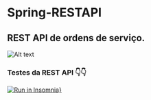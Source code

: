 # Spring-RESTAPI
## REST API de ordens de serviço.

![Alt text](https://miro.medium.com/max/700/1*rk90QZ30GTAVGd-34lgehg.png)

### Testes da REST API 👇👇
[![Run in Insomnia}](https://insomnia.rest/images/run.svg)](https://insomnia.rest/run/?label=API%20REST%20SPRING%20-%20ORDENS%20DE%20SERVI%C3%87O&uri=https%3A%2F%2Fgithub.com%2FABNERMATHEUS%2FSpring-RESTAPI%2Fblob%2Fmaster%2FInsomniaTest.json)
   


